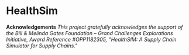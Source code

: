 # HealthSim

**Acknowledgements** *This project gratefully acknowledges the support of the Bill & Melinda Gates Foundation – Grand Challenges Explorations Initiative, Award Reference \#OPP1182305, "HealthSIM: A Supply Chain Simulator for Supply Chains."*
